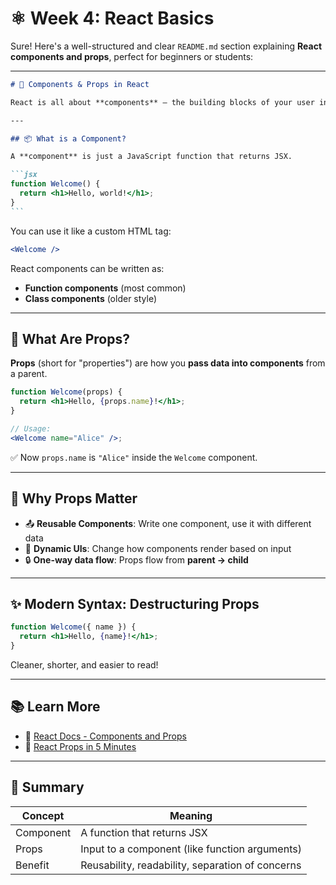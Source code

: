 # ⚛️ Week 4: React Basics

Sure! Here's a well-structured and clear `README.md` section explaining **React components and props**, perfect for beginners or students:

---

````markdown
# 🧩 Components & Props in React

React is all about **components** — the building blocks of your user interface. Components let you split your UI into **reusable, self-contained pieces**.

---

## 📦 What is a Component?

A **component** is just a JavaScript function that returns JSX.

```jsx
function Welcome() {
  return <h1>Hello, world!</h1>;
}
```
````

You can use it like a custom HTML tag:

```jsx
<Welcome />
```

React components can be written as:

- **Function components** (most common)
- **Class components** (older style)

---

## 🎁 What Are Props?

**Props** (short for "properties") are how you **pass data into components** from a parent.

```jsx
function Welcome(props) {
  return <h1>Hello, {props.name}!</h1>;
}

// Usage:
<Welcome name="Alice" />;
```

✅ Now `props.name` is `"Alice"` inside the `Welcome` component.

---

## 🧠 Why Props Matter

- 📤 **Reusable Components**: Write one component, use it with different data
- 🔁 **Dynamic UIs**: Change how components render based on input
- 🔒 **One-way data flow**: Props flow from **parent → child**

---

## ✨ Modern Syntax: Destructuring Props

```jsx
function Welcome({ name }) {
  return <h1>Hello, {name}!</h1>;
}
```

Cleaner, shorter, and easier to read!

---

## 📚 Learn More

- 🔗 [React Docs - Components and Props](https://react.dev/learn/passing-props-to-a-component)
- 🎥 [React Props in 5 Minutes](https://www.youtube.com/watch?v=m7OWXtbiXX8&list=PLC3y8-rFHvwgg3vaYJgHGnModB54rxOk3&index=9)

---

## 🚀 Summary

| Concept   | Meaning                                          |
| --------- | ------------------------------------------------ |
| Component | A function that returns JSX                      |
| Props     | Input to a component (like function arguments)   |
| Benefit   | Reusability, readability, separation of concerns |
